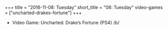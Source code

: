 +++
title = "2016-11-08: Tuesday"
short_title = "08: Tuesday"
video-games = ["uncharted-drakes-fortune"]
+++


* Video Game: Uncharted: Drake’s Fortune {PS4} /b/